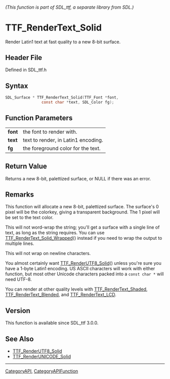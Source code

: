 ###### (This function is part of SDL_ttf, a separate library from SDL.)
# TTF_RenderText_Solid

Render Latin1 text at fast quality to a new 8-bit surface.

## Header File

Defined in SDL_ttf.h

## Syntax

```c
SDL_Surface * TTF_RenderText_Solid(TTF_Font *font,
                const char *text, SDL_Color fg);

```

## Function Parameters

|              |                                     |
| ------------ | ----------------------------------- |
| **font**     | the font to render with.            |
| **text**     | text to render, in Latin1 encoding. |
| **fg**       | the foreground color for the text.  |

## Return Value

Returns a new 8-bit, palettized surface, or NULL if there was an error.

## Remarks

This function will allocate a new 8-bit, palettized surface. The surface's
0 pixel will be the colorkey, giving a transparent background. The 1 pixel
will be set to the text color.

This will not word-wrap the string; you'll get a surface with a single line
of text, as long as the string requires. You can use
[TTF_RenderText_Solid_Wrapped](TTF_RenderText_Solid_Wrapped)() instead if
you need to wrap the output to multiple lines.

This will not wrap on newline characters.

You almost certainly want [TTF_RenderUTF8_Solid](TTF_RenderUTF8_Solid)()
unless you're sure you have a 1-byte Latin1 encoding. US ASCII characters
will work with either function, but most other Unicode characters packed
into a `const char *` will need UTF-8.

You can render at other quality levels with
[TTF_RenderText_Shaded](TTF_RenderText_Shaded),
[TTF_RenderText_Blended](TTF_RenderText_Blended), and
[TTF_RenderText_LCD](TTF_RenderText_LCD).

## Version

This function is available since SDL_ttf 3.0.0.

## See Also

* [TTF_RenderUTF8_Solid](TTF_RenderUTF8_Solid)
* [TTF_RenderUNICODE_Solid](TTF_RenderUNICODE_Solid)

----
[CategoryAPI](CategoryAPI), [CategoryAPIFunction](CategoryAPIFunction)

